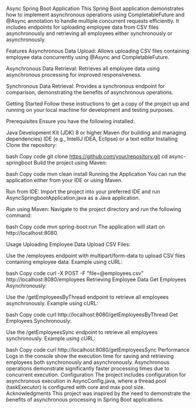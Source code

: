 Async Spring Boot Application
This Spring Boot application demonstrates how to implement asynchronous operations using CompletableFuture and @Async annotation to handle multiple concurrent requests efficiently. It includes endpoints for uploading employee data from CSV files asynchronously and retrieving all employees either synchronously or asynchronously.

Features
Asynchronous Data Upload: Allows uploading CSV files containing employee data concurrently using @Async and CompletableFuture.

Asynchronous Data Retrieval: Retrieves all employee data using asynchronous processing for improved responsiveness.

Synchronous Data Retrieval: Provides a synchronous endpoint for comparison, demonstrating the benefits of asynchronous operations.

Getting Started
Follow these instructions to get a copy of the project up and running on your local machine for development and testing purposes.

Prerequisites
Ensure you have the following installed:

Java Development Kit (JDK) 8 or higher
Maven (for building and managing dependencies)
IDE (e.g., IntelliJ IDEA, Eclipse) or a text editor
Installing
Clone the repository:

bash
Copy code
git clone https://github.com/your/repository.git
cd async-springboot
Build the project using Maven:

bash
Copy code
mvn clean install
Running the Application
You can run the application either from your IDE or using Maven.

Run from IDE: Import the project into your preferred IDE and run AsyncSpringbootApplication.java as a Java application.

Run using Maven: Navigate to the project directory and run the following command:

bash
Copy code
mvn spring-boot:run
The application will start on http://localhost:8080.

Usage
Uploading Employee Data
Upload CSV Files:

Use the /employees endpoint with multipart/form-data to upload CSV files containing employee data.
Example using cURL:

bash
Copy code
curl -X POST -F "file=@employees.csv" http://localhost:8080/employees
Retrieving Employee Data
Get Employees Asynchronously:

Use the /getEmployeesByThread endpoint to retrieve all employees asynchronously.
Example using cURL:

bash
Copy code
curl http://localhost:8080/getEmployeesByThread
Get Employees Synchronously:

Use the /getEmployeesSync endpoint to retrieve all employees synchronously.
Example using cURL:

bash
Copy code
curl http://localhost:8080/getEmployeesSync
Performance
Logs in the console show the execution time for saving and retrieving employees both synchronously and asynchronously. Asynchronous operations demonstrate significantly faster processing times due to concurrent execution.
Configuration
The project includes configuration for asynchronous execution in AsyncConfig.java, where a thread pool (taskExecutor) is configured with core and max pool size.
Acknowledgments
This project was inspired by the need to demonstrate the benefits of asynchronous processing in Spring Boot applications.
